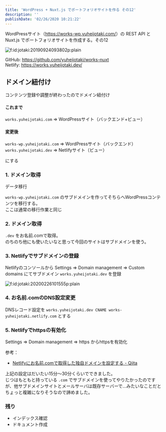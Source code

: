```yaml
---
title: 'WordPress + Nuxt.js でポートフォリオサイトを作る その12'
description: ''
publishDate: '02/26/2020 10:21:22'
---
```


<p>WordPressサイト（<a href="https://works-wp.yuheijotaki.com/">https://works-wp.yuheijotaki.com/</a>）の REST API と Nuxt.js でポートフォリオサイトを作成する。その12</p>

<p><span itemscope itemtype="http://schema.org/Photograph"><img src="/images/hatena/20190924093802.png" alt="f:id:jotaki:20190924093802p:plain" title="f:id:jotaki:20190924093802p:plain" class="hatena-fotolife" itemprop="image" /></span></p>

<p>GitHub: <a href="https://github.com/yuheijotaki/works-nuxt">https://github.com/yuheijotaki/works-nuxt</a><br />
Netlify: <a href="https://works.yuheijotaki.dev/">https://works.yuheijotaki.dev/</a></p>

<h2>ドメイン紐付け</h2>

<p>コンテンツ登録や調整が終わったのでドメイン紐付け</p>

<h4>これまで</h4>

<p><code>works.yuheijotaki.com</code> => WordPressサイト（バックエンド+ビュー）</p>

<h4>変更後</h4>

<p><code>works-wp.yuheijotaki.com</code> => WordPressサイト（バックエンド）<br />
<code>works.yuheijotaki.dev</code> => Netlifyサイト（ビュー）</p>

<p>にする</p>

<h3>1. ドメイン取得</h3>

<p>データ移行</p>

<p><code>works-wp.yuheijotaki.com</code> のサブドメインを作ってそちらへWordPressコンテンツを移行する。<br />
ここは通常の移行作業と同じ</p>

<h3>2. ドメイン取得</h3>

<p><code>.dev</code> をお名前.comで取得。<br />
のちのち他にも使いたいなと思って今回のサイトはサブドメインを使う。</p>

<h3>3. Netlifyでサブドメインの登録</h3>

<p>Netlifyのコンソールから Settings => Domain management => Custom domains にてサブドメイン <code>works.yuheijotaki.dev</code> を登録</p>

<p><span itemscope itemtype="http://schema.org/Photograph"><img src="/images/hatena/20200226101555.png" alt="f:id:jotaki:20200226101555p:plain" title="f:id:jotaki:20200226101555p:plain" class="hatena-fotolife" itemprop="image" /></span></p>

<h3>4. お名前.comのDNS設定変更</h3>

<p>DNSレコード設定を <code>works.yuheijotaki.dev CNAME works-yuheijotaki.netlify.com</code> とする</p>

<h3>5. Netlifyでhttpsの有効化</h3>

<p>Settings => Domain management => https からhttpsを有効化</p>

<p>参考：</p>

<ul>
<li><a href="https://qiita.com/don-bu-rakko/items/8eb30c7e9a3f9531ba16">Netlifyにお名前.comで取得した独自ドメインを設定する - Qiita</a></li>
</ul>

<p>上記の設定はだいたい15分〜30分くらいでできました。<br />
じつはもともと持っている <code>.com</code> でサブドメインを使ってやりたかったのですが、他サブドメインサイトとメールサーバは既存サーバーで...みたいなことだとちょっと複雑になりそうなので諦めました。</p>

<h3>残り</h3>

<ul>
<li>インデックス確認</li>
<li>ドキュメント作成</li>
</ul>
